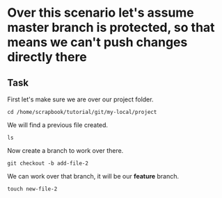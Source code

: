 # Over this scenario let's assume master branch is protected, so that means we can't push changes directly there

## Task

First let's make sure we are over our project folder.  

`cd /home/scrapbook/tutorial/git/my-local/project`  

We will find a previous file created.  

`ls`  

Now create a branch to work over there.  

`git checkout -b add-file-2`  

We can work over that branch, it will be our **feature** branch.  

`touch new-file-2`  
